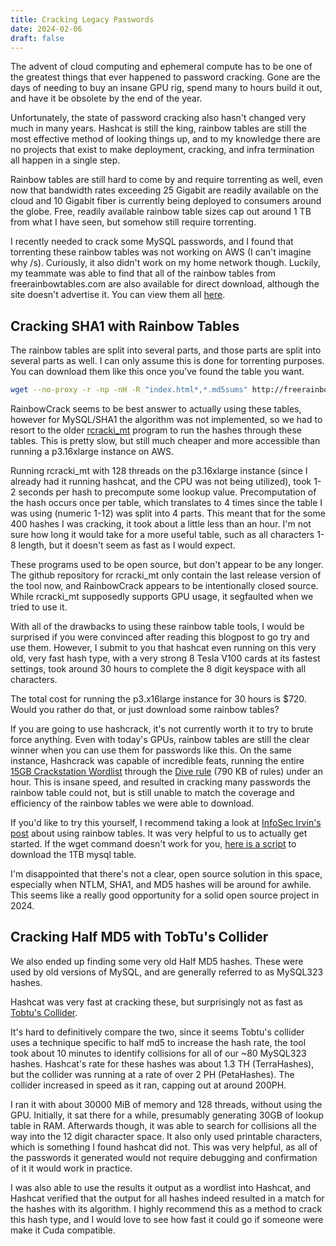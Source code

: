 ```yaml
---
title: Cracking Legacy Passwords
date: 2024-02-06
draft: false
---
```


The advent of cloud computing and ephemeral compute has to be one of the greatest things that ever happened to password cracking. Gone are the days of needing to buy an insane GPU rig, spend many to hours build it out, and have it be obsolete by the end of the year.

Unfortunately, the state of password cracking also hasn't changed very much in many years. Hashcat is still the king, rainbow tables are still the most effective method of looking things up, and to my knowledge there are no projects that exist to make deployment, cracking, and infra termination all happen in a single step.

Rainbow tables are still hard to come by and require torrenting as well, even now that bandwidth rates exceeding 25 Gigabit are readily available  on the cloud and 10 Gigabit fiber is currently being deployed to consumers around the globe. Free, readily available rainbow table sizes cap out around 1 TB from what I have seen, but somehow still require torrenting.

I recently needed to crack some MySQL passwords, and I found that torrenting these rainbow tables was not working on AWS (I can't imagine why /s). Curiously, it also didn't work on my home network though. Luckily, my teammate was able to find that all of the rainbow tables from freerainbowtables.com are also available for direct download, although the site doesn't advertise it. You can view them all [here](http://freerainbowtables.mirror.garr.it/rainbow/RTI2/).

## Cracking SHA1 with Rainbow Tables

The rainbow tables are split into several parts, and those parts are split into several parts as well. I can only assume this is done for torrenting purposes. You can download them like this once you've found the table you want.

```bash
wget --no-proxy -r -np -nH -R "index.html*,*.md5sums" http://freerainbowtables.mirror.garr.it/rainbow/RTI2/mysqlsha1/mysqlsha1_numeric%231-12_0/
```

RainbowCrack seems to be best answer to actually using these tables, however for MySQL/SHA1 the algorithm was not implemented, so we had to resort to the older [rcracki_mt](https://sourceforge.net/projects/rcracki/files/rcracki_mt/) program to run the hashes through these tables. This is pretty slow, but still much cheaper and more accessible than running a p3.16xlarge instance on AWS.

Running rcracki_mt with 128 threads on the p3.16xlarge instance (since I already had it running hashcat, and the CPU was not being utilized), took 1-2 seconds per hash to precompute some lookup value. Precomputation of the hash occurs once per table, which translates to 4 times since the table I was using (numeric 1-12) was split into 4 parts. This meant that for the some 400 hashes I was cracking, it took about a little less than an hour. I'm not sure how long it would take for a more useful table, such as all characters 1-8 length, but it doesn't seem as fast as I would expect.

These programs used to be open source, but don't appear to be any longer. The github repository for rcracki_mt only contain the last release version of the tool now, and RainbowCrack appears to be intentionally closed source. While rcracki_mt supposedly supports GPU usage, it segfaulted when we tried to use it.

With all of the drawbacks to using these rainbow table tools, I would be surprised if you were convinced after reading this blogpost to go try and use them. However, I submit to you that hashcat even running on this very old, very fast hash type, with a very strong 8 Tesla V100 cards at its fastest settings, took around 30 hours to complete the 8 digit keyspace with all characters.

The total cost for running the p3.x16large instance for 30 hours is $720. Would you rather do that, or just download some rainbow tables?

If you are going to use hashcrack, it's not currently worth it to try to brute force anything. Even with today's GPUs, rainbow tables are still the clear winner when you can use them for passwords like this. On the same instance, Hashcrack was capable of incredible feats, running the entire [15GB Crackstation Wordlist](https://crackstation.net/crackstation-wordlist-password-cracking-dictionary.htm) through the [Dive rule](https://github.com/hashcat/hashcat/blob/master/rules/dive.rule) (790 KB of rules) under an hour. This is insane speed, and resulted in cracking many passwords the rainbow table could not, but is still unable to match the coverage and efficiency of the rainbow tables we were able to download. 

If you'd like to try this yourself, I recommend taking a look at [InfoSec Irvin's post](https://www.infosecirvin.info/blog/rainbowtables.html) about using rainbow tables. It was very helpful to us to actually get started. If the wget command doesn't work for you, [here is a script](/scripts/download-sha1-rt.sh) to download the 1TB mysql table.

I'm disappointed that there's not a clear, open source solution in this space, especially when NTLM, SHA1, and MD5 hashes will be around for awhile. This seems like a really good opportunity for a solid open source project in 2024.

## Cracking Half MD5 with TobTu's Collider

We also ended up finding some very old Half MD5 hashes. These were used by old versions of MySQL, and are generally referred to as MySQL323 hashes.

Hashcat was very fast at cracking these, but surprisingly not as fast as [Tobtu's Collider](https://tobtu.com/mysql323.php).

It's hard to definitively compare the two, since it seems Tobtu's collider uses a technique specific to half md5 to increase the hash rate, the tool took about 10 minutes to identify collisions for all of our ~80 MySQL323 hashes. Hashcat's rate for these hashes was about 1.3 TH (TerraHashes), but the collider was running at a rate of over 2 PH (PetaHashes). The collider increased in speed as it ran, capping out at around 200PH.

I ran it with about 30000 MiB of memory and 128 threads, without using the GPU. Initially, it sat there for a while, presumably generating 30GB of lookup table in RAM. Afterwards though, it was able to search for collisions all the way into the 12 digit character space. It also only used printable characters, which is something I found hashcat did not. This was very helpful, as all of the passwords it generated would not require debugging and confirmation of it it would work in practice.

I was also able to use the results it output as a wordlist into Hashcat, and Hashcat verified that the output for all hashes indeed resulted in a match for the hashes with its algorithm. I highly recommend this as a method to crack this hash type, and I would love to see how fast it could go if someone were make it Cuda compatible.